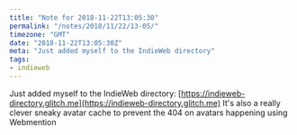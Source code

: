 ```yaml
---
title: "Note for 2018-11-22T13:05:30"
permalink: "/notes/2018/11/22/13-05/"
timezone: "GMT"
date: "2018-11-22T13:05:30Z"
meta: "Just added myself to the IndieWeb directory"
tags:
- indieweb
---
```

Just added myself to the IndieWeb directory: [https://indieweb-directory.glitch.me](https://indieweb-directory.glitch.me)
It's also a really clever sneaky avatar cache to prevent the 404 on avatars happening using Webmention
